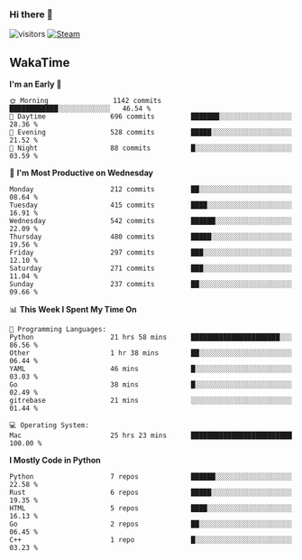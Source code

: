 ### Hi there 👋

![visitors](https://visitor-badge.glitch.me/badge?page_id=zhourunlai)
[![Steam](https://img.shields.io/badge/dynamic/json?url=https%3A%2F%2Fapi.swo.moe%2Fstats%2Fsteamgames%2F76561198285156854&query=count&color=0b1a37&label=Steam&labelColor=134375&logo=steam&suffix=+games&cacheSeconds=3600)](http://steamcommunity.com/profiles/76561198285156854)

## WakaTime
<!--START_SECTION:waka-->
**I'm an Early 🐤** 

```text
🌞 Morning                1142 commits        ████████████░░░░░░░░░░░░░   46.54 % 
🌆 Daytime                696 commits         ███████░░░░░░░░░░░░░░░░░░   28.36 % 
🌃 Evening                528 commits         █████░░░░░░░░░░░░░░░░░░░░   21.52 % 
🌙 Night                  88 commits          █░░░░░░░░░░░░░░░░░░░░░░░░   03.59 % 
```
📅 **I'm Most Productive on Wednesday** 

```text
Monday                   212 commits         ██░░░░░░░░░░░░░░░░░░░░░░░   08.64 % 
Tuesday                  415 commits         ████░░░░░░░░░░░░░░░░░░░░░   16.91 % 
Wednesday                542 commits         ██████░░░░░░░░░░░░░░░░░░░   22.09 % 
Thursday                 480 commits         █████░░░░░░░░░░░░░░░░░░░░   19.56 % 
Friday                   297 commits         ███░░░░░░░░░░░░░░░░░░░░░░   12.10 % 
Saturday                 271 commits         ███░░░░░░░░░░░░░░░░░░░░░░   11.04 % 
Sunday                   237 commits         ██░░░░░░░░░░░░░░░░░░░░░░░   09.66 % 
```


📊 **This Week I Spent My Time On** 

```text
💬 Programming Languages: 
Python                   21 hrs 58 mins      ██████████████████████░░░   86.56 % 
Other                    1 hr 38 mins        ██░░░░░░░░░░░░░░░░░░░░░░░   06.44 % 
YAML                     46 mins             █░░░░░░░░░░░░░░░░░░░░░░░░   03.03 % 
Go                       38 mins             █░░░░░░░░░░░░░░░░░░░░░░░░   02.49 % 
gitrebase                21 mins             ░░░░░░░░░░░░░░░░░░░░░░░░░   01.44 % 

💻 Operating System: 
Mac                      25 hrs 23 mins      █████████████████████████   100.00 % 
```

**I Mostly Code in Python** 

```text
Python                   7 repos             ██████░░░░░░░░░░░░░░░░░░░   22.58 % 
Rust                     6 repos             █████░░░░░░░░░░░░░░░░░░░░   19.35 % 
HTML                     5 repos             ████░░░░░░░░░░░░░░░░░░░░░   16.13 % 
Go                       2 repos             ██░░░░░░░░░░░░░░░░░░░░░░░   06.45 % 
C++                      1 repo              █░░░░░░░░░░░░░░░░░░░░░░░░   03.23 % 
```




<!--END_SECTION:waka-->
